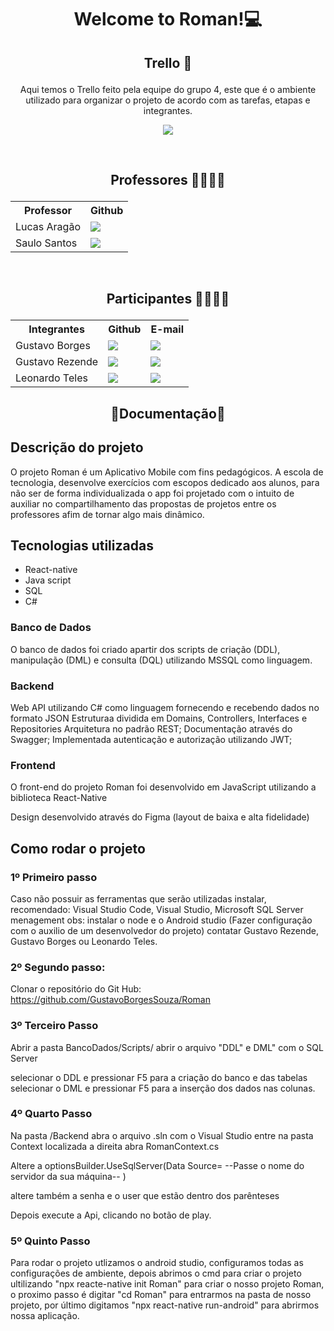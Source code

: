 # <p align="center"> Welcome to Roman!💻</p>

## <p align="center">Trello 📝</p>
<p align="center">Aqui temos o Trello feito pela equipe do grupo 4, este que é o ambiente utilizado para organizar o projeto de acordo com as tarefas, etapas e integrantes.</p>


<p align="center"><a href="https://trello.com/b/CJmPLWyu/roman"> <img src="https://img.shields.io/badge/Trello-0052CC?style=for-the-badge&logo=trello&logoColor=white" /> </a></p>

&nbsp;
&nbsp;

## <p align="center">Professores 👨‍🏫👨‍🏫</p>
<table align="center">
  <tr>
    <th>Professor</th>
    <th>Github</th>
  </tr>
  <tr>
    <td>Lucas Aragão</td>
    <td> <a href="https://github.com/LUCASDESENVOLVEDOR"> <img src="https://img.shields.io/badge/GitHub-100000?style=for-the-badge&logo=github&logoColor=white" /> </a></td>
  </tr>
  <tr>
    <td>Saulo Santos</td>
    <td><a href="https://github.com/Saulomsantos"> <img src="https://img.shields.io/badge/GitHub-100000?style=for-the-badge&logo=github&logoColor=white" /> </a> </td>
  </tr>
</table>

&nbsp;
&nbsp;

## <p align="center">Participantes 👦👦👦👩</p>
<table align="center">
  <tr>
    <th>Integrantes</th>
    <th>Github</th>
    <th>E-mail</th>
  </tr>
  <tr>
    <td>Gustavo Borges</td>
    <td> <a href="https://github.com/GustavoBorgesSouza"> <img src="https://img.shields.io/badge/GitHub-100000?style=for-the-badge&logo=github&logoColor=white" /> </a></td>
    <td> <a href="mailto:sgustavo.borges10@gmail.com"> <img src="https://img.shields.io/badge/Gmail-D14836?style=for-the-badge&logo=gmail&logoColor=white" /> </a></td>
  </tr>
  <tr>
    <td>Gustavo Rezende</td>
    <td> <a href="https://github.com/gustrpaz"> <img src="https://img.shields.io/badge/GitHub-100000?style=for-the-badge&logo=github&logoColor=white" /> </a> </td>
    <td><a href="gustrpaz@gmail.com"> <img src="https://img.shields.io/badge/Gmail-D14836?style=for-the-badge&logo=gmail&logoColor=white" /> </a></td>
  </tr>
  <tr>
    <td>Leonardo Teles</td>
    <td><a href="https://github.com/Leo-Teles"> <img src="https://img.shields.io/badge/GitHub-100000?style=for-the-badge&logo=github&logoColor=white" /> </a></td>
    <td><a href="leoteles611@gmail.com"> <img src="https://img.shields.io/badge/Gmail-D14836?style=for-the-badge&logo=gmail&logoColor=white" /> </a></td>
  </tr>
</table>


## <p align="center">📝Documentação📝</p>

## Descrição do projeto
   
   O projeto Roman é um Aplicativo Mobile com fins pedagógicos.
   A escola de tecnologia, desenvolve exercícios com escopos 
   dedicado aos alunos, para não ser de forma individualizada o 
   app foi projetado com  o intuito de auxiliar no compartilhamento
   das propostas de projetos entre os professores afim de tornar 
   algo mais dinâmico.

  ## Tecnologias utilizadas

  * React-native
  * Java script
  * SQL 
  * C# 

 ###  Banco de Dados
   O banco de dados foi criado apartir dos scripts de criação (DDL), manipulação (DML) 
   e consulta (DQL) utilizando MSSQL como linguagem.

 ###  Backend
   Web API utilizando C# como linguagem fornecendo e recebendo dados no formato JSON
   Estruturaa dividida em Domains, Controllers, Interfaces e Repositories
   Arquitetura no padrão REST;
   Documentação através do Swagger;
   Implementada autenticação e autorização utilizando JWT;

  ### Frontend
   O front-end do projeto Roman foi desenvolvido em JavaScript 
   utilizando a biblioteca React-Native

   Design desenvolvido através do Figma (layout de baixa e alta fidelidade)  

 ##  Como rodar o projeto 
   
 ### 1º Primeiro passo
   Caso não possuir as ferramentas que serão utilizadas instalar, recomendado:
   Visual Studio Code, Visual Studio, Microsoft SQL Server menagement
   obs: instalar o node e o Android studio (Fazer configuração com o auxilio de um desenvolvedor do projeto)
   contatar Gustavo Rezende, Gustavo Borges ou Leonardo Teles.

 ### 2º Segundo passo:
   Clonar o repositório do Git Hub: 
   https://github.com/GustavoBorgesSouza/Roman


 ### 3º Terceiro Passo 
   Abrir a pasta BancoDados/Scripts/
   abrir o arquivo "DDL" e DML" com o SQL Server
    
   selecionar o DDL e pressionar F5 para a criação do banco e das tabelas
   selecionar o DML e pressionar F5 para a inserção dos dados nas colunas.

 ### 4º Quarto Passo
   Na pasta /Backend abra o arquivo .sln com o Visual Studio
   entre na pasta Context localizada a direita abra RomanContext.cs

   Altere a optionsBuilder.UseSqlServer(Data Source=  --Passe o nome do servidor da sua máquina-- )
   
   altere também a senha e o user que estão dentro dos parênteses

   Depois execute a Api, clicando no botão de play.

   ### 5º Quinto Passo
   Para rodar o projeto utlizamos o android studio, configuramos todas as configurações de ambiente, depois abrimos 
   o cmd para criar o projeto ultilizando "npx reacte-native init Roman" para criar o nosso projeto Roman, o proximo 
   passo é digitar "cd Roman" para entrarmos na pasta de nosso projeto, por último digitamos "npx react-native run-android"
   para abrirmos nossa aplicação.
